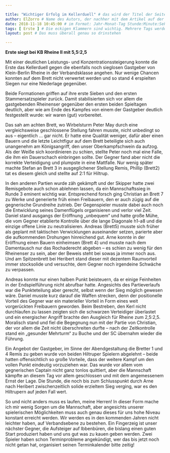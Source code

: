 ```yaml
---

title: "Wichtiger Erfolg im Kellerduell" # das wird der Titel der Seite, am besten in Anführungszeichen (z.B. wenn er Sonderzeichen enthält).
author: ElZorro # Name des Autors, der nachher mit dem Artikel auf der Seite angezeigt wird; das ist unabhängig vom github-Benutzernamen
date: 2018-11-18 10:45:00 # im Format: Jahr-Monat-Tag Stunde:Minute:Sekunde, die Uhrzeit ist optional
tags: [ Erste ] # Die eckigen Klammern sind wichtig. Mehrere Tags werden durch Kommas separiert
layout: post # Das muss überall genau so drinstehen

---
```

**Erste siegt bei KB Rheine II mit 5,5:2,5**

Mit einer deutlichen Leistungs- und Konzentrationssteigerung konnte die Erste das Kellerduell gegen die ebenfalls noch sieglosen Gastgeber von Klein-Berlin Rheine in der Verbandsklasse angehen. Nur wenige Chancen konnten auf dem Brett nicht verwertet werden und so stand 4 erspielten Siegen nur eine Niederlage gegenüber.
<!-- continue -->
Beide Formationen griffen auf ihre erste Sieben und den ersten Stammersatzspieler zurück. Damit stabilisierten sich vor allem die gastgebenden Rheinenser gegenüber den ersten beiden Spieltagen deutlich, aber wie am Ende des Kampfes von einem der Gastgeber deutlich festgestellt wurde: wir waren (gut) vorbereitet.

Das sah am achten Brett, wo Wirbelsturm Peter May durch eine vergleichsweise geschlossene Stellung fahren musste, nicht unbedingt so aus – eigentlich … gar nicht. Er hatte eine Qualität weniger, dafür aber einen Bauern und die letzte Leichtfigur auf dem Brett beteiligte sich auch unangenehm am Königsangriff, den unser Oberkampfschwein da aufzog. Als der Weiße sich koordinieren zu schien, stellte Peter noch mal eine Falle, die ihm ein Dauerschach einbringen sollte. Der Gegner fand aber nicht die korrekte Verteidigung und plumpste in eine Mattfalle. Nur wenig später machte Stefan an Brett 3 in ausgeglichener Stellung Remis, Phillip (Brett2) tat es diesem gleich und stellte auf 2:1 für Hiltrup.

In den anderen Partien wurde zäh gekämpft und der Skipper hatte zwei Remisgebote auch schon ablehnen lassen, da ein Mannschaftssieg in Runde 3 eminent wichtig war. Entsprechend forsch ging Christian an Brett 7 zu Werke und generierte früh einen Freibauern, den er auch zügig auf die gegnerische Grundreihe zutrieb. Der Gegenspieler musste dabei auch noch die Entwicklung seines Damenflügels organisieren und verlor viel Zeit. Daniel stand ausgangs der Eröffnung „unbequem“ und hatte große Mühe, die vom Gegner etablierte Kontrolle über die lange Diagonale h1-a8 und die einzige offene Linie zu neutralisieren. Andreas (Brett5) musste sich früher als geplant mit taktischen Verwicklungen auseinander setzen, parierte aber die aufkommenden Drohungen hinreichend gut. Arne konnte in der Eröffnung einen Bauern einheimsen (Brett 4) und musste nach dem Damentausch nur das Rochaderecht abgeben – es schien zu wenig für den Rheinenser zu sein, aber der Beweis steht bei sowas ja immer noch aus. Und am Spitzenbrett bei Heribert stand dieser mit dezentem Raumvorteil immer stocksolide und versuchte, dem Gegner noch irgendeine Schwäche zu verpassen.

Andreas konnte nur einen halben Punkt beisteuern, da er einige Feinheiten in der Endspielführung nicht abrufbar hatte. Angesichts des Partieverlaufs war die Punkteteilung aber gerecht, selbst wenn der Sieg möglich gewesen wäre. Daniel musste kurz darauf die Waffen strecken, denn der positionelle Vorteil des Gegner war ein materieller Vorteil in Form eines weit vorgerückten Freibauern geworden. Beim Bestreben, den Kerl nicht durchlaufen zu lassen zeigten sich die schwarzen Verteidiger überlastet und ein energischer Angriff brachte den Ausgleich für Rheine zum 2,5:2,5. Moralisch stand und fiel die Begegnung nun mit der Partie von Christian, der vor allem die Zeit nicht überschreiten durfte – nach der Zeitkontrolle stand ein „gesunder Mehrturm“ zu Buche und der SC übernahm wieder die Führung.

Ein Angebot der Gastgeber, im Sinne der Abendgestaltung die Bretter 1 und 4 Remis zu geben wurde von beiden Hiltruper Spielern abgelehnt – beide hatten offensichtlich so große Vorteile, dass der weitere Kampf um den vollen Punkt eindeutig vorzuziehen war. Das wurde vor allem vom gegnerischen Captain nicht ganz tonlos quittiert, aber die Mannschaft kämpfte an diesem Tag vor allem geschlossen und mit dem angemessenem Ernst der Lage. Die Stunde, die noch bis zum Schlusspunkt durch Arne nach Heribert zwischenzeitlich solide erzieltem Sieg verging, war es den Hiltrupern auf jeden Fall wert.

So und nicht anders muss es laufen, meine Herren! In dieser Form mache ich mir wenig Sorgen um die Mannschaft, aber angesichts unserer spielerischen Möglichkeiten muss auch genau dieses für uns hohe Niveau konstant erreicht werden. Wir werden es in den kommenden Jahren nicht leichter haben, auf Verbandsebene zu bestehen. Ein Fingerzeig ist unser nächster Gegner, die Aufsteiger auf Ibbenbüren, die bislang einen guten Start produziert haben und uns gut was zu kauen geben werden. Zwei Spieler haben schon Terminprobleme angekündigt, wer das bis jetzt noch nicht getan hat, organisiert seinen Terminkalender bitte zeitig!
